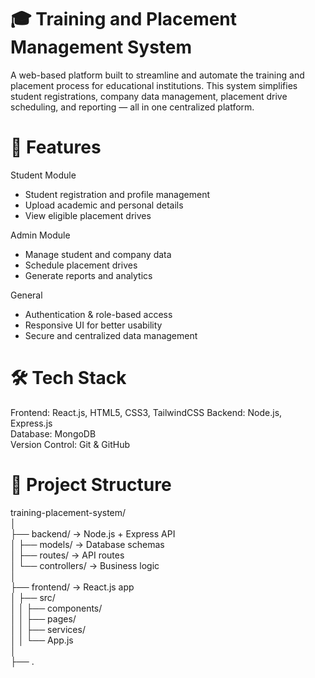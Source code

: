 # 🎓 Training and Placement Management System

A web-based platform built to streamline and automate the training and placement process for educational institutions. This system simplifies student registrations, company data management, placement drive scheduling, and reporting — all in one centralized platform.

# 🚀 Features

Student Module  
- Student registration and profile management  
- Upload academic and personal details  
- View eligible placement drives  

Admin Module  
- Manage student and company data  
- Schedule placement drives  
- Generate reports and analytics  

General  
- Authentication & role-based access  
- Responsive UI for better usability  
- Secure and centralized data management  

# 🛠️ Tech Stack

Frontend: React.js, HTML5, CSS3, TailwindCSS 
Backend: Node.js, Express.js  
Database: MongoDB  
Version Control: Git & GitHub  

# 📂 Project Structure

training-placement-system/  
│  
├── backend/          → Node.js + Express API  
│   ├── models/       → Database schemas  
│   ├── routes/       → API routes  
│   └── controllers/  → Business logic  
│  
├── frontend/         → React.js app  
│   ├── src/  
│   │   ├── components/  
│   │   ├── pages/  
│   │   ├── services/  
│   │   └── App.js  
│  
├── .
